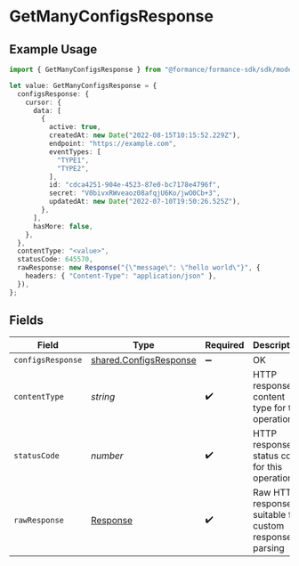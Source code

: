 # GetManyConfigsResponse

## Example Usage

```typescript
import { GetManyConfigsResponse } from "@formance/formance-sdk/sdk/models/operations";

let value: GetManyConfigsResponse = {
  configsResponse: {
    cursor: {
      data: [
        {
          active: true,
          createdAt: new Date("2022-08-15T10:15:52.229Z"),
          endpoint: "https://example.com",
          eventTypes: [
            "TYPE1",
            "TYPE2",
          ],
          id: "cdca4251-904e-4523-87e0-bc7178e4796f",
          secret: "V0bivxRWveaoz08afqjU6Ko/jwO0Cb+3",
          updatedAt: new Date("2022-07-10T19:50:26.525Z"),
        },
      ],
      hasMore: false,
    },
  },
  contentType: "<value>",
  statusCode: 645570,
  rawResponse: new Response("{\"message\": \"hello world\"}", {
    headers: { "Content-Type": "application/json" },
  }),
};
```

## Fields

| Field                                                                   | Type                                                                    | Required                                                                | Description                                                             |
| ----------------------------------------------------------------------- | ----------------------------------------------------------------------- | ----------------------------------------------------------------------- | ----------------------------------------------------------------------- |
| `configsResponse`                                                       | [shared.ConfigsResponse](../../../sdk/models/shared/configsresponse.md) | :heavy_minus_sign:                                                      | OK                                                                      |
| `contentType`                                                           | *string*                                                                | :heavy_check_mark:                                                      | HTTP response content type for this operation                           |
| `statusCode`                                                            | *number*                                                                | :heavy_check_mark:                                                      | HTTP response status code for this operation                            |
| `rawResponse`                                                           | [Response](https://developer.mozilla.org/en-US/docs/Web/API/Response)   | :heavy_check_mark:                                                      | Raw HTTP response; suitable for custom response parsing                 |